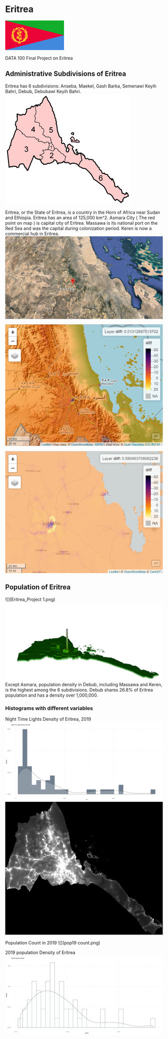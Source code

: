 # Eritrea
![](flag.png)

 DATA 100 Final Project on Eritrea
 
## Administrative Subdivisions of Eritrea
Eritrea has 6 subdivisions: Anseba, Maekel, Gash Barka, Semenawi Keyih Bahri, Debub, Debubawi Keyih Bahri.
![](Eritrea_regions_numbered.png)

Eritrea, or the State of Eritrea, is a country in the Horn of Africa near Sudan and Ethiopia. Eritrea has an area of 125,000 km^2.
Asmara City ( The red point on map ) is capital city of Eritrea.
Massawa is its national port on the Red Sea and was the capital during colonization period. Keren is now a commercial hub in Eritrea.
![](map.png)

![](Eritrea222.png)

![](Eritrea111.png)

## Population of Eritrea
![](Eritrea_Project 1.png)
![](Eritrea000.png)
Except Asmara, population density in Debub, including Massawa and Keren, is the highest among the 6 subdivisions. Debub shares 26.8% of Eritrea population and has a density over 1,000,000.

### Histograms with different variables
Night Time Lights Density of Eritrea, 2019
![](NTLdensity.png) ![](NTL.png)

Population Count in 2019
![](pop19 count.png)

2019 population Density of Eritrea
![](Pop19density.png)
